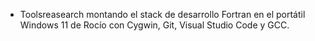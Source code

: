 - Toolsreasearch montando el stack de desarrollo Fortran en el portátil Windows 11 de Rocío con Cygwin, Git, Visual Studio Code y GCC.